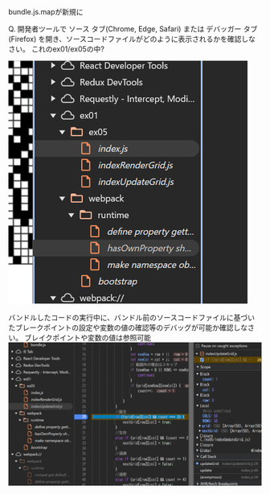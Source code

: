 bundle.js.mapが新規に

Q. 開発者ツールで ソース タブ(Chrome, Edge, Safari) または デバッガー タブ(Firefox) を開き、ソースコードファイルがどのように表示されるかを確認しなさい。
これのex01/ex05の中?

![alt text](image.png)

バンドルしたコードの実行中に、バンドル前のソースコードファイルに基づいたブレークポイントの設定や変数の値の確認等のデバッグが可能か確認しなさい。
ブレイクポイントや変数の値は参照可能
![alt text](image-1.png)